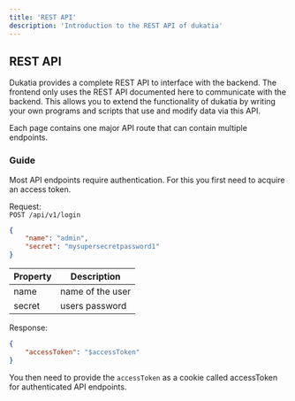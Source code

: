 ```yaml
---
title: 'REST API'
description: 'Introduction to the REST API of dukatia'
---
```


## REST API

Dukatia provides a complete REST API to interface with the backend. The frontend only uses the REST API documented here to communicate with the backend. This allows you to extend the functionality of dukatia by writing your own programs and scripts that use and modify data via this API.

Each page contains one major API route that can contain multiple endpoints.

### Guide

Most API endpoints require authentication. For this you first need to acquire an access token.

Request:  
`POST /api/v1/login`
```json
{
	"name": "admin",
	"secret": "mysupersecretpassword1"
}
```

| Property | Description |
| ----------- | ----------- |
| name | name of the user |
| secret | users password | 

Response:
```json
{
	"accessToken": "$accessToken"
}
```
You then need to provide the `accessToken` as a cookie called accessToken for authenticated API endpoints.